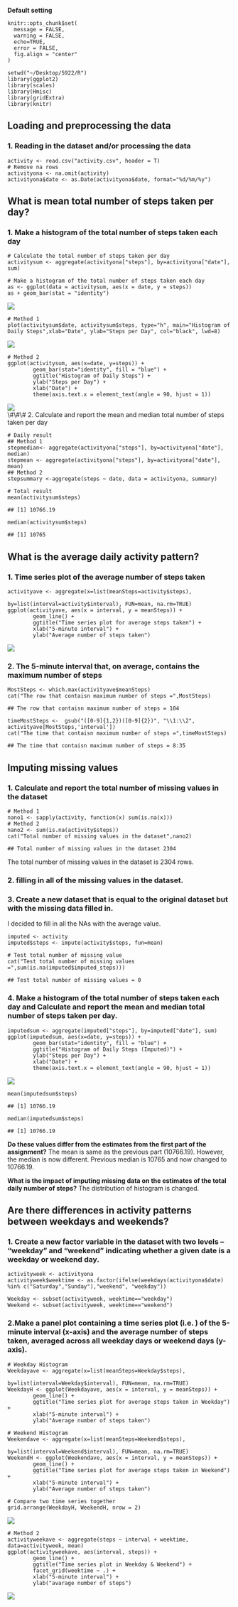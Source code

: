 **Default setting**

    knitr::opts_chunk$set(
      message = FALSE,
      warning = FALSE,
      echo=TRUE,
      error = FALSE,
      fig.align = "center"
    )

    setwd("~/Desktop/5922/R")
    library(ggplot2)
    library(scales)
    library(Hmisc)
    library(gridExtra)
    library(knitr)

Loading and preprocessing the data
----------------------------------

### 1. Reading in the dataset and/or processing the data

    activity <- read.csv("activity.csv", header = T)
    # Remove na rows 
    activityona <- na.omit(activity)
    activityona$date <- as.Date(activityona$date, format="%d/%m/%y")

What is mean total number of steps taken per day?
-------------------------------------------------

### 1. Make a histogram of the total number of steps taken each day

    # Calculate the total number of steps taken per day
    activitysum <- aggregate(activityona["steps"], by=activityona["date"], sum)

    # Make a histogram of the total number of steps taken each day
    as <- ggplot(data = activitysum, aes(x = date, y = steps))
    as + geom_bar(stat = "identity")

<img src="PA1_template_files/figure-markdown_strict/unnamed-chunk-2-1.png" style="display: block; margin: auto;" />

    # Method 1
    plot(activitysum$date, activitysum$steps, type="h", main="Histogram of Daily Steps",xlab="Date", ylab="Steps per Day", col="black", lwd=8)

<img src="PA1_template_files/figure-markdown_strict/unnamed-chunk-2-2.png" style="display: block; margin: auto;" />

    # Method 2
    ggplot(activitysum, aes(x=date, y=steps)) + 
            geom_bar(stat="identity", fill = "blue") +
            ggtitle("Histogram of Daily Steps") +
            ylab("Steps per Day") + 
            xlab("Date") + 
            theme(axis.text.x = element_text(angle = 90, hjust = 1))

<img src="PA1_template_files/figure-markdown_strict/unnamed-chunk-2-3.png" style="display: block; margin: auto;" />
\#\#\# 2. Calculate and report the mean and median total number of steps
taken per day

    # Daily result
    ## Method 1
    stepmedian<- aggregate(activityona["steps"], by=activityona["date"], median)
    stepmean <- aggregate(activityona["steps"], by=activityona["date"], mean)
    ## Method 2
    stepsummary <-aggregate(steps ~ date, data = activityona, summary)

    # Total result
    mean(activitysum$steps)

    ## [1] 10766.19

    median(activitysum$steps)

    ## [1] 10765

What is the average daily activity pattern?
-------------------------------------------

### 1. Time series plot of the average number of steps taken

    activityave <- aggregate(x=list(meanSteps=activity$steps),
                                          by=list(interval=activity$interval), FUN=mean, na.rm=TRUE)
    ggplot(activityave, aes(x = interval, y = meanSteps)) + 
            geom_line() + 
            ggtitle("Time series plot for average steps taken") +
            xlab("5-minute interval") +
            ylab("Average number of steps taken")

<img src="PA1_template_files/figure-markdown_strict/unnamed-chunk-4-1.png" style="display: block; margin: auto;" />

### 2. The 5-minute interval that, on average, contains the maximum number of steps

    MostSteps <- which.max(activityave$meanSteps)
    cat("The row that contaisn maximum number of steps =",MostSteps)

    ## The row that contaisn maximum number of steps = 104

    timeMostSteps <-  gsub("([0-9]{1,2})([0-9]{2})", "\\1:\\2", activityave[MostSteps,'interval'])
    cat("The time that contaisn maximum number of steps =",timeMostSteps)

    ## The time that contaisn maximum number of steps = 8:35

Imputing missing values
-----------------------

### 1. Calculate and report the total number of missing values in the dataset

    # Method 1
    nano1 <- sapply(activity, function(x) sum(is.na(x)))
    # Method 2
    nano2 <- sum(is.na(activity$steps))
    cat("Total number of missing values in the dataset",nano2)

    ## Total number of missing values in the dataset 2304

The total number of missing values in the dataset is 2304 rows.

### 2. filling in all of the missing values in the dataset.

### 3. Create a new dataset that is equal to the original dataset but with the missing data filled in.

I decided to fill in all the NAs with the average value.

    imputed <- activity
    imputed$steps <- impute(activity$steps, fun=mean)

    # Test total number of missing value
    cat("Test total number of missing values =",sum(is.na(imputed$imputed_steps)))

    ## Test total number of missing values = 0

### 4. Make a histogram of the total number of steps taken each day and Calculate and report the mean and median total number of steps taken per day.

    imputedsum <- aggregate(imputed["steps"], by=imputed["date"], sum)
    ggplot(imputedsum, aes(x=date, y=steps)) + 
            geom_bar(stat="identity", fill = "blue") +
            ggtitle("Histogram of Daily Steps (Imputed)") +
            ylab("Steps per Day") + 
            xlab("Date") + 
            theme(axis.text.x = element_text(angle = 90, hjust = 1))

<img src="PA1_template_files/figure-markdown_strict/unnamed-chunk-8-1.png" style="display: block; margin: auto;" />

    mean(imputedsum$steps)

    ## [1] 10766.19

    median(imputedsum$steps)

    ## [1] 10766.19

**Do these values differ from the estimates from the first part of the
assignment?** The mean is same as the previous part (10766.19). However,
the median is now different. Previous median is 10765 and now changed to
10766.19.

**What is the impact of imputing missing data on the estimates of the
total daily number of steps?** The distribution of histogram is changed.

Are there differences in activity patterns between weekdays and weekends?
-------------------------------------------------------------------------

### 1. Create a new factor variable in the dataset with two levels – “weekday” and “weekend” indicating whether a given date is a weekday or weekend day.

    activityweek <- activityona
    activityweek$weektime <- as.factor(ifelse(weekdays(activityona$date) %in% c("Saturday","Sunday"),"weekend", "weekday"))

    Weekday <- subset(activityweek, weektime=="weekday")
    Weekend <- subset(activityweek, weektime=="weekend")

### 2.Make a panel plot containing a time series plot (i.e. ) of the 5-minute interval (x-axis) and the average number of steps taken, averaged across all weekday days or weekend days (y-axis).

    # Weekday Histogram
    Weekdayave <- aggregate(x=list(meanSteps=Weekday$steps),
                                          by=list(interval=Weekday$interval), FUN=mean, na.rm=TRUE)
    WeekdayH <- ggplot(Weekdayave, aes(x = interval, y = meanSteps)) + 
            geom_line() + 
            ggtitle("Time series plot for average steps taken in Weekday") +
            xlab("5-minute interval") +
            ylab("Average number of steps taken")

    # Weekend Histogram
    Weekendave <- aggregate(x=list(meanSteps=Weekend$steps),
                                          by=list(interval=Weekend$interval), FUN=mean, na.rm=TRUE)
    WeekendH <- ggplot(Weekendave, aes(x = interval, y = meanSteps)) + 
            geom_line() + 
            ggtitle("Time series plot for average steps taken in Weekend") +
            xlab("5-minute interval") +
            ylab("Average number of steps taken")

    # Compare two time series together
    grid.arrange(WeekdayH, WeekendH, nrow = 2)

<img src="PA1_template_files/figure-markdown_strict/unnamed-chunk-10-1.png" style="display: block; margin: auto;" />

    # Method 2
    activityweekave <- aggregate(steps ~ interval + weektime, data=activityweek, mean)
    ggplot(activityweekave, aes(interval, steps)) + 
            geom_line() + 
            ggtitle("Time series plot in Weekday & Weekend") + 
            facet_grid(weektime ~ .) +
            xlab("5-minute interval") + 
            ylab("avarage number of steps")

<img src="PA1_template_files/figure-markdown_strict/unnamed-chunk-10-2.png" style="display: block; margin: auto;" />
